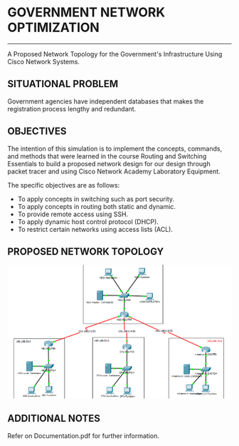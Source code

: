 # GOVERNMENT NETWORK OPTIMIZATION
---
A Proposed Network Topology for the Government's Infrastructure Using Cisco Network Systems.

## SITUATIONAL PROBLEM

Government agencies have independent databases that makes the registration process lengthy and redundant.


## OBJECTIVES

The intention of this simulation is to implement the concepts, commands, and methods that were learned in the course Routing and Switching Essentials to build a proposed network design for our design through packet tracer and using Cisco Network Academy Laboratory Equipment.

The specific objectives are as follows:
-	To apply concepts in switching such as port security.
-	To apply concepts in routing both static and dynamic. 
-	To provide remote access using SSH. 
-	To apply dynamic host control protocol (DHCP).
-	To restrict certain networks using access lists (ACL).  	


## PROPOSED NETWORK TOPOLOGY

![alt text][Topology]


## ADDITIONAL NOTES

Refer on Documentation.pdf for further information.

[Topology]: https://github.com/tanpatrickf/GOVERNMENT-NETWORK-OPTIMIZATION/blob/main/Images/Topology.png "Topology"
